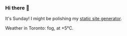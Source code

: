 ### Hi there :wave:

It's Sunday! I might be polishing my [static site generator](https://github.com/bewuethr/pandoc-bash-blog).

Weather in Toronto: fog, at +5°C.
